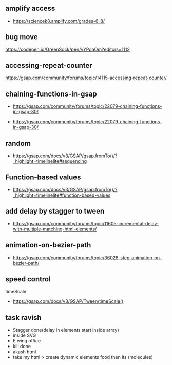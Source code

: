 
## amplify access
- https://sciencek8.amplify.com/grades-6-8/

## bug move
https://codepen.io/GreenSock/pen/vYPdaOm?editors=1112

## accessing-repeat-counter
https://gsap.com/community/forums/topic/14115-accessing-repeat-counter/

## chaining-functions-in-gsap
- https://gsap.com/community/forums/topic/22079-chaining-functions-in-gsap-30/

- https://gsap.com/community/forums/topic/22079-chaining-functions-in-gsap-30/


## random

- https://gsap.com/docs/v3/GSAP/gsap.fromTo()/?_highlight=timelinelite#sequencing

## Function-based values
- https://gsap.com/docs/v3/GSAP/gsap.fromTo()/?_highlight=timelinelite#function-based-values

## add delay by stagger to tween
- https://gsap.com/community/forums/topic/11605-incremental-delay-with-multiple-matching-html-elements/


## animation-on-bezier-path
- https://gsap.com/community/forums/topic/36028-step-animation-on-bezier-path/

## speed control
timeScale
- https://gsap.com/docs/v3/GSAP/Tween/timeScale()


## task ravish

- Stagger done(delay in elements start inside array)
- inside SVG
- E wing office
- kill done
- akash html
- take my html >  create dynamic elements food then its (molecules)
